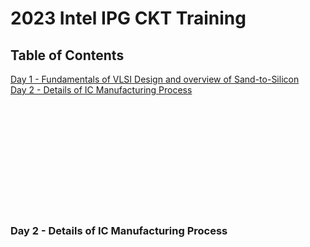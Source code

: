 # 2023 Intel IPG CKT Training

## Table of Contents
<a href="#one">Day 1 - Fundamentals of VLSI Design and overview of Sand-to-Silicon</a>
<br>
<a href="#two">Day 2 - Details of IC Manufacturing Process</a>
<br>

<a name="user-content-one"></a>













<br>
<br>
<br>
<br>
<br>
<br>
<br>
<br>
<br>
<br>

<a name="user-content-two"></a>
### Day 2 - Details of IC Manufacturing Process


